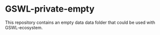 # GSWL-private-empty
This repository contains an empty data data folder that could be used with GSWL-ecosystem.
